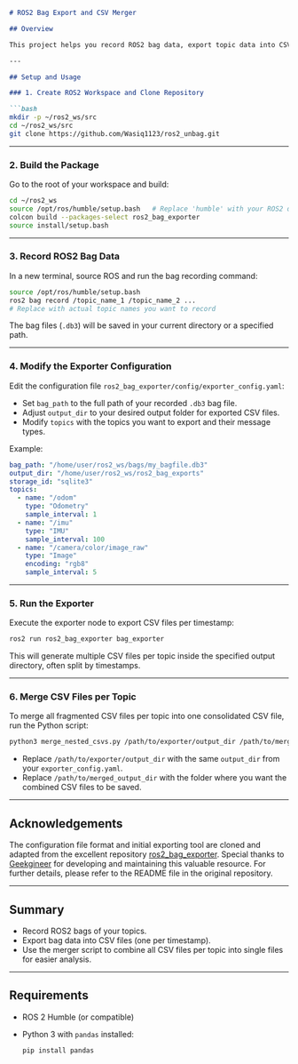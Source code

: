 
````markdown
# ROS2 Bag Export and CSV Merger

## Overview

This project helps you record ROS2 bag data, export topic data into CSV files, and then merge fragmented CSV files per topic into single consolidated CSV files for easier analysis.

---

## Setup and Usage

### 1. Create ROS2 Workspace and Clone Repository

```bash
mkdir -p ~/ros2_ws/src
cd ~/ros2_ws/src
git clone https://github.com/Wasiq1123/ros2_unbag.git
````

---

### 2. Build the Package

Go to the root of your workspace and build:

```bash
cd ~/ros2_ws
source /opt/ros/humble/setup.bash   # Replace 'humble' with your ROS2 distro if different
colcon build --packages-select ros2_bag_exporter
source install/setup.bash
```

---

### 3. Record ROS2 Bag Data

In a new terminal, source ROS and run the bag recording command:

```bash
source /opt/ros/humble/setup.bash
ros2 bag record /topic_name_1 /topic_name_2 ... 
# Replace with actual topic names you want to record
```

The bag files (`.db3`) will be saved in your current directory or a specified path.

---

### 4. Modify the Exporter Configuration

Edit the configuration file `ros2_bag_exporter/config/exporter_config.yaml`:

* Set `bag_path` to the full path of your recorded `.db3` bag file.
* Adjust `output_dir` to your desired output folder for exported CSV files.
* Modify `topics` with the topics you want to export and their message types.

Example:

```yaml
bag_path: "/home/user/ros2_ws/bags/my_bagfile.db3"
output_dir: "/home/user/ros2_ws/ros2_bag_exports"
storage_id: "sqlite3"
topics:
  - name: "/odom"
    type: "Odometry"
    sample_interval: 1
  - name: "/imu"
    type: "IMU"
    sample_interval: 100
  - name: "/camera/color/image_raw"
    type: "Image"
    encoding: "rgb8"
    sample_interval: 5
```

---

### 5. Run the Exporter

Execute the exporter node to export CSV files per timestamp:

```bash
ros2 run ros2_bag_exporter bag_exporter
```

This will generate multiple CSV files per topic inside the specified output directory, often split by timestamps.

---

### 6. Merge CSV Files per Topic

To merge all fragmented CSV files per topic into one consolidated CSV file, run the Python script:

```bash
python3 merge_nested_csvs.py /path/to/exporter/output_dir /path/to/merged_output_dir
```

* Replace `/path/to/exporter/output_dir` with the same `output_dir` from your `exporter_config.yaml`.
* Replace `/path/to/merged_output_dir` with the folder where you want the combined CSV files to be saved.

---

## Acknowledgements

The configuration file format and initial exporting tool are cloned and adapted from the excellent repository [ros2\_bag\_exporter](https://github.com/Geekgineer/ros2_bag_exporter/blob/main/config/exporter_config.yaml).
Special thanks to [Geekgineer](https://github.com/Geekgineer) for developing and maintaining this valuable resource. For further details, please refer to the README file in the original repository.

---

## Summary

* Record ROS2 bags of your topics.
* Export bag data into CSV files (one per timestamp).
* Use the merger script to combine all CSV files per topic into single files for easier analysis.

---

## Requirements

* ROS 2 Humble (or compatible)
* Python 3 with `pandas` installed:

  ```bash
  pip install pandas
  ```

